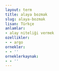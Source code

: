 ```yaml
---
layout: term
title: alaya bozmak
slug: alaya-bozmak
lisan: Türkçe
anlamlar:
- alay niteliği vermek
ozellikler:
- - argo
ornekler:
- - ''
orneklerkaynak:
- - ''
---
```

